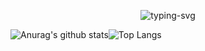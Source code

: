 
<p align="center">
   <img src="https://readme-typing-svg.herokuapp.com?color=%2331F7A9&size=26&center=true&vCenter=true&width=600&lines=%E6%B5%A9%E5%91%86%E5%A4%A7%E5%B8%A5%E5%93%A5%EF%BD%9E" alt="typing-svg">
</p>

![Anurag's github stats](https://github-readme-stats.vercel.app/api?username=haodai&show_icons=true&theme=vue-dark)![Top Langs](https://github-readme-stats.vercel.app/api/top-langs/?username=haodai&show_icons=true&layout=compact&theme=vue-dark)


